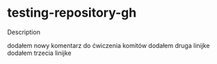 # testing-repository-gh
Description

dodałem nowy komentarz do ćwiczenia komitów
dodałem druga linijke
dodałem trzecia linijke